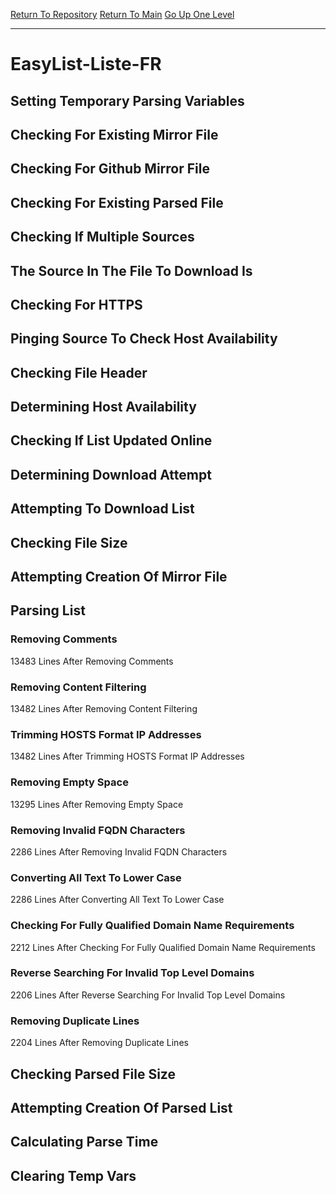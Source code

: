 [Return To Repository](https://github.com/deathbybandaid/piholeparser/)
[Return To Main](https://github.com/deathbybandaid/piholeparser/blob/master/RecentRunLogs/Mainlog.md)
[Go Up One Level](https://github.com/deathbybandaid/piholeparser/blob/master/RecentRunLogs/TopLevelScripts/30-Processing-External-Blacklists.md)
____________________________________
# EasyList-Liste-FR
## Setting Temporary Parsing Variables
## Checking For Existing Mirror File
## Checking For Github Mirror File
## Checking For Existing Parsed File
## Checking If Multiple Sources
## The Source In The File To Download Is
## Checking For HTTPS
## Pinging Source To Check Host Availability
## Checking File Header
## Determining Host Availability
## Checking If List Updated Online
## Determining Download Attempt
## Attempting To Download List
## Checking File Size
## Attempting Creation Of Mirror File
## Parsing List
### Removing Comments
13483 Lines After Removing Comments
### Removing Content Filtering
13482 Lines After Removing Content Filtering
### Trimming HOSTS Format IP Addresses
13482 Lines After Trimming HOSTS Format IP Addresses
### Removing Empty Space
13295 Lines After Removing Empty Space
### Removing Invalid FQDN Characters
2286 Lines After Removing Invalid FQDN Characters
### Converting All Text To Lower Case
2286 Lines After Converting All Text To Lower Case
### Checking For Fully Qualified Domain Name Requirements
2212 Lines After Checking For Fully Qualified Domain Name Requirements
### Reverse Searching For Invalid Top Level Domains
2206 Lines After Reverse Searching For Invalid Top Level Domains
### Removing Duplicate Lines
2204 Lines After Removing Duplicate Lines
## Checking Parsed File Size
## Attempting Creation Of Parsed List
## Calculating Parse Time
## Clearing Temp Vars
